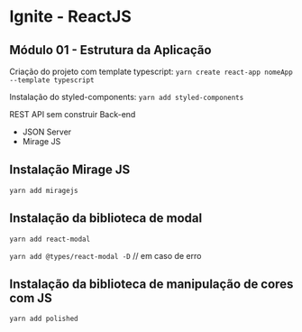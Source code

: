 # Ignite - ReactJS

## Módulo 01 - Estrutura da Aplicação

Criação do projeto com template typescript: `yarn create react-app nomeApp --template typescript` 

Instalação do styled-components: `yarn add styled-components`

REST API sem construir Back-end
- JSON Server
- Mirage JS

## Instalação Mirage JS

`yarn add miragejs`

## Instalação da biblioteca de modal 

`yarn add react-modal`

`yarn add @types/react-modal -D` // em caso de erro

## Instalação da biblioteca de manipulação de cores com JS

`yarn add polished`